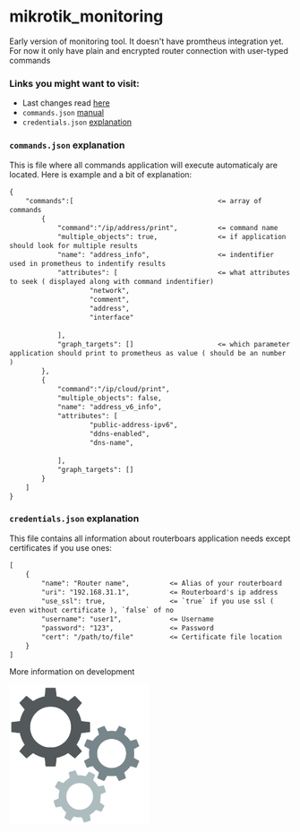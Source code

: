 # mikrotik_monitoring
Early version of monitoring tool. It doesn't have promtheus integration yet. For now it only have plain and encrypted router connection with user-typed commands

### Links you might want to visit:
- Last changes read         [here](./CHANGELOG.md)
- `commands.json`           [manual](#commands.json-explanation)
- `credentials.json`        [explanation](#credentials.json-explanation)

### `commands.json` explanation
This is file where all commands application will execute automaticaly are located. Here is example and a bit of explanation:

```
{
    "commands":[                                    <= array of commands
        {
            "command":"/ip/address/print",          <= command name
            "multiple_objects": true,               <= if application should look for multiple results
            "name": "address_info",                 <= indentifier used in prometheus to indentify results
            "attributes": [                         <= what attributes to seek ( displayed along with command indentifier)
                    "network",
                    "comment",
                    "address",
                    "interface"

            ],
            "graph_targets": []                     <= which parameter application should print to prometheus as value ( should be an number )
        },
        {
            "command":"/ip/cloud/print",
            "multiple_objects": false,
            "name": "address_v6_info",
            "attributes": [
                    "public-address-ipv6",
                    "ddns-enabled",
                    "dns-name",

            ],
            "graph_targets": []
        }
    ]
}
```

### `credentials.json` explanation
This file contains all information about routerboars application needs except certificates if you use ones:

```
[
    {
        "name": "Router name",          <= Alias of your routerboard
        "uri": "192.168.31.1",          <= Routerboard's ip address
        "use_ssl": true,                <= `true` if you use ssl ( even without certificate ), `false` of no
        "username": "user1",            <= Username
        "password": "123",              <= Password
        "cert": "/path/to/file"         <= Certificate file location
    }
]
```

More information on development

[<img src="./templates/images/gears.gif" width="250"/>](./templates/images/gears.gif)